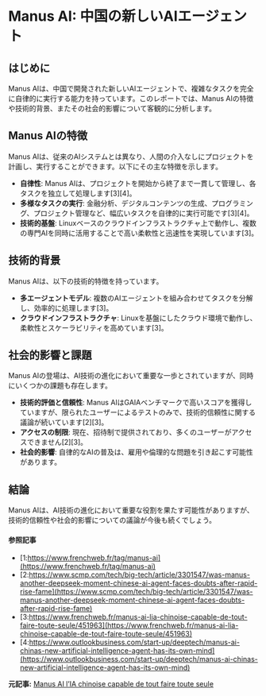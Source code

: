 # Manus AI: 中国の新しいAIエージェント

## はじめに

Manus AIは、中国で開発された新しいAIエージェントで、複雑なタスクを完全に自律的に実行する能力を持っています。このレポートでは、Manus AIの特徴や技術的背景、またその社会的影響について客観的に分析します。

## Manus AIの特徴

Manus AIは、従来のAIシステムとは異なり、人間の介入なしにプロジェクトを計画し、実行することができます。以下にその主な特徴を示します。

- **自律性**: Manus AIは、プロジェクトを開始から終了まで一貫して管理し、各タスクを独立して処理します[3][4]。
- **多様なタスクの実行**: 金融分析、デジタルコンテンツの生成、プログラミング、プロジェクト管理など、幅広いタスクを自律的に実行可能です[3][4]。
- **技術的基盤**: Linuxベースのクラウドインフラストラクチャ上で動作し、複数の専門AIを同時に活用することで高い柔軟性と迅速性を実現しています[3]。

## 技術的背景

Manus AIは、以下の技術的特徴を持っています。

- **多エージェントモデル**: 複数のAIエージェントを組み合わせてタスクを分解し、効率的に処理します[3]。
- **クラウドインフラストラクチャ**: Linuxを基盤にしたクラウド環境で動作し、柔軟性とスケーラビリティを高めています[3]。

## 社会的影響と課題

Manus AIの登場は、AI技術の進化において重要な一歩とされていますが、同時にいくつかの課題も存在します。

- **技術的評価と信頼性**: Manus AIはGAIAベンチマークで高いスコアを獲得していますが、限られたユーザーによるテストのみで、技術的信頼性に関する議論が続いています[2][3]。
- **アクセスの制限**: 現在、招待制で提供されており、多くのユーザーがアクセスできません[2][3]。
- **社会的影響**: 自律的なAIの普及は、雇用や倫理的な問題を引き起こす可能性があります。

## 結論

Manus AIは、AI技術の進化において重要な役割を果たす可能性がありますが、技術的信頼性や社会的影響についての議論が今後も続くでしょう。

#### 参照記事
- [1:https://www.frenchweb.fr/tag/manus-ai](https://www.frenchweb.fr/tag/manus-ai)
- [2:https://www.scmp.com/tech/big-tech/article/3301547/was-manus-another-deepseek-moment-chinese-ai-agent-faces-doubts-after-rapid-rise-fame](https://www.scmp.com/tech/big-tech/article/3301547/was-manus-another-deepseek-moment-chinese-ai-agent-faces-doubts-after-rapid-rise-fame)
- [3:https://www.frenchweb.fr/manus-ai-lia-chinoise-capable-de-tout-faire-toute-seule/451963](https://www.frenchweb.fr/manus-ai-lia-chinoise-capable-de-tout-faire-toute-seule/451963)
- [4:https://www.outlookbusiness.com/start-up/deeptech/manus-ai-chinas-new-artificial-intelligence-agent-has-its-own-mind](https://www.outlookbusiness.com/start-up/deeptech/manus-ai-chinas-new-artificial-intelligence-agent-has-its-own-mind)


**元記事:** [Manus AI l’IA chinoise capable de tout faire toute seule](https://www.frenchweb.fr/manus-ai-lia-chinoise-capable-de-tout-faire-toute-seule/451963)